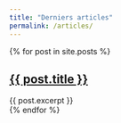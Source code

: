 ```yaml
---
title: "Derniers articles"
permalink: /articles/
---
```


<section class="flex cards">
{% for post in site.posts %}
<article class="post-article">
  <h2><a href="{{ post.url | absolute_url }}">{{ post.title }}</a></h2>
  <section>
  {{ post.excerpt }}
  </section>
</article>
{% endfor %}
</section>
